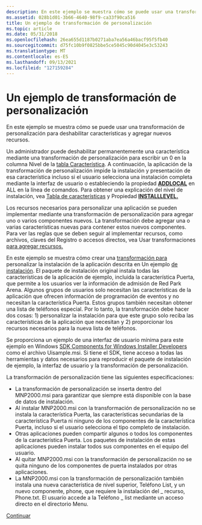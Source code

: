 ```yaml
---
description: En este ejemplo se muestra cómo se puede usar una transformación de personalización para deshabilitar características y agregar nuevos recursos.
ms.assetid: 028b1d01-3b66-4640-98f9-ca33f90ca516
title: Un ejemplo de transformación de personalización
ms.topic: article
ms.date: 05/31/2018
ms.openlocfilehash: 26ea655d1187b0271aba7ea56a46bacf95f5fb40
ms.sourcegitcommit: d75fc10b9f0825bbe5ce5045c90d4045e3c53243
ms.translationtype: MT
ms.contentlocale: es-ES
ms.lasthandoff: 09/13/2021
ms.locfileid: "127159284"
---
```

# <a name="a-customization-transform-example"></a>Un ejemplo de transformación de personalización

En este ejemplo se muestra cómo se puede usar una transformación de personalización para deshabilitar características y agregar nuevos recursos.

Un administrador puede deshabilitar permanentemente una característica mediante una transformación de personalización para escribir un 0 en la columna Nivel de la [tabla Característica](feature-table.md). A continuación, la aplicación de la transformación de personalización impide la instalación y presentación de esa característica incluso si el usuario selecciona una instalación completa mediante la interfaz de usuario o estableciendo la propiedad [**ADDLOCAL**](addlocal.md) en ALL en la línea de comandos. Para obtener una explicación del nivel de instalación, vea [Tabla de características](feature-table.md) y Propiedad [**INSTALLLEVEL.**](installlevel.md)

Los recursos necesarios para personalizar una aplicación se pueden implementar mediante una transformación de personalización para agregar uno o varios componentes nuevos. La transformación debe agregar una o varias características nuevas para contener estos nuevos componentes. Para ver las reglas que se deben seguir al implementar recursos, como archivos, claves del Registro o accesos directos, vea Usar transformaciones [para agregar recursos.](using-transforms-to-add-resources.md)

En este ejemplo se muestra cómo crear una [transformación para](transforms.md) personalizar la instalación de la aplicación descrita en Un ejemplo [de instalación](an-installation-example.md). El paquete de instalación original instala todas las características de la aplicación de ejemplo, incluida la característica Puerta, que permite a los usuarios ver la información de admisión de Red Park Arena. Algunos grupos de usuarios solo necesitan las características de la aplicación que ofrecen información de programación de eventos y no necesitan la característica Puerta. Estos grupos también necesitan obtener una lista de teléfonos especial. Por lo tanto, la transformación debe hacer dos cosas: 1) personalizar la instalación para que este grupo solo reciba las características de la aplicación que necesitan y 2) proporcionar los recursos necesarios para la nueva lista de teléfonos.

Se proporciona un ejemplo de una interfaz de usuario mínima para este ejemplo en Windows [SDK Components for Windows Installer Developers](platform-sdk-components-for-windows-installer-developers.md) como el archivo Uisample.msi. Si tiene el SDK, tiene acceso a todas las herramientas y datos necesarios para reproducir el paquete de instalación de ejemplo, la interfaz de usuario y la transformación de personalización.

La transformación de personalización tiene las siguientes especificaciones:

-   La transformación de personalización se inserta dentro del MNP2000.msi para garantizar que siempre está disponible con la base de datos de instalación.
-   Al instalar MNP2000.msi con la transformación de personalización no se instala la característica Puerta, las características secundarias de la característica Puerta ni ninguno de los componentes de la característica Puerta, incluso si el usuario selecciona el tipo completo de instalación.
-   Otras aplicaciones pueden compartir algunos o todos los componentes de la característica Puerta. Los paquetes de instalación de estas aplicaciones pueden instalar todos sus componentes en el equipo del usuario.
-   Al quitar MNP2000.msi con la transformación de personalización no se quita ninguno de los componentes de puerta instalados por otras aplicaciones.
-   La MNP2000.msi con la transformación de personalización también instala una nueva característica de nivel superior, Teléfono List, y un nuevo componente, phone, que requiere la instalación del \_ recurso, Phone.txt. El usuario accede a la Teléfono \_ list mediante un acceso directo en el directorio Menu.

[Continuar](customizing-an-original-database.md)

 

 



